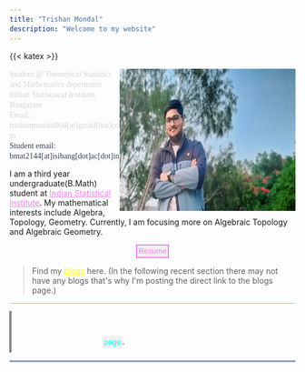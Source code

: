 ```yaml
---
title: "Trishan Mondal"
description: "Welcome to my website"
---
```


{{< katex >}}

<img src="featured.jpeg" width="310" height="250" alt="*picture*" align=right>

<span style="color: #d2d5d8; font-family: 'Garamond'; font-size: 1em;">Student @ Theoretical Statistics and Mathematics depertment <br>
Indian Statistiacal Institute, Bangalore <br>
Email : trishanmondal004[at]gmail[dot]com <br>
</span>
<span style="color: #364150; font-family: 'Georgia'; font-size: 1em;">Student email: bmat2144[at]isibang[dot]ac[dot]in</span>

I am a third year undergraduate(B.Math) student at <a href="https://www.isibang.ac.in/" style="color:violet">Indian Statistical Institute</a>. My mathematical interests include Algebra, Topology, Geometry. Currently, I am focusing more on Algebraic Topology and Algebraic Geometry. <br>


<center> 
     <a href="Resume.pdf"><button style="border-width:2px; border-style:solid; border-color:violet; padding: 0.2em; color:violet">Resume</button></a> 
</center>


> Find my <a href="https://trishan8.github.io/posts/" style="color:yellow">blogs</a> here. (In the following recent section there may not have any blogs that's why I'm posting the direct link to the blogs page.)

<hr style="height:0.1px;border-width:0;color:gray;background-color: #85C1E9 ">

<div style ="border-left: double; padding: 0.6em"> 
    <span style="font-family: 'Bebas'; color: white"> This semester (spring, 2024), a reading seminar is being organized by the professors of Algebraic Geometry depertment on the topic Intersection Homology. I will keep updating about this on this</span> <a href="https://trishan8.github.io/resources/intersection-homology/"><button style="border-width:0px; border-style:solid; border-color:violet; padding: 0.2em; color:cyan">page</button></a>.
</div>

<hr style="height:3px;border-width:0;color:gray;background-color: #899db8">